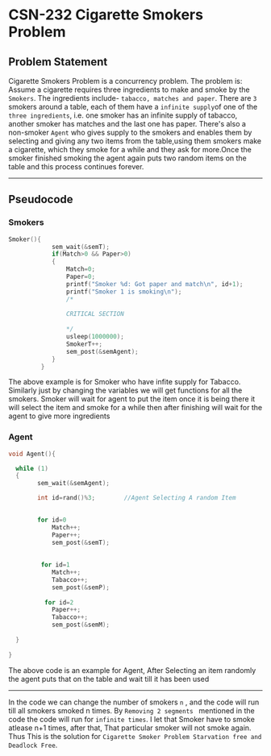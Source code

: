 # CSN-232 Cigarette Smokers Problem 

## Problem Statement

Cigarette Smokers Problem is a concurrency problem.
The problem is:
Assume a cigarette requires three ingredients to make and smoke by the `Smokers`. The ingredients include- `tabacco, matches and paper`.
There are `3 `smokers around a table, each of them have a `infinite supply`of one of the `three ingredients`, i.e. one smoker has an infinite supply of tabacco, another smoker has matches and the last one has paper. 
There's also a non-smoker `Agent` who gives supply to the smokers and enables them by selecting and giving any two items from the table,using them smokers make a cigarette, which they smoke for a while and they ask for more.Once the smoker finished smoking the agent again puts two random items on the table and this process continues forever.


 - - - -
 
## Pseudocode

### Smokers 

```c
Smoker(){   
            sem_wait(&semT);
            if(Match>0 && Paper>0)        
            {
                Match=0; 
                Paper=0;
                printf("Smoker %d: Got paper and match\n", id+1);
                printf("Smoker 1 is smoking\n");
                /* 
            
                CRITICAL SECTION
            
                */
                usleep(1000000);
                SmokerT++;
                sem_post(&semAgent);
            }
         } 


```

The above example is for Smoker who have infite supply for Tabacco.
Similarly just by changing the variables we will get functions for all the smokers.
Smoker will wait for agent to put the item once it is being there it will select the item and smoke for a while then after finishing will wait for the agent to give more ingredients


### Agent

```c
void Agent(){

  while (1)
  {
        sem_wait(&semAgent);

        int id=rand()%3;        //Agent Selecting A random Item

            
        for id=0
            Match++;
            Paper++;
            sem_post(&semT);
            
            
         for id=1
            Match++;
            Tabacco++;
            sem_post(&semP);
          
          for id=2
            Paper++;
            Tabacco++;
            sem_post(&semM);
      
  }
       
}


```

The above code is an example for Agent, After Selecting an item randomly the agent puts that on the table and wait till it has been used

 - - - -
 
 
In the code we can change the number of smokers `n` , and the code will run till all smokers smoked n times. By `Removing 2 segments ` mentioned in the code the code will run for `infinite times`.
I let that Smoker have to smoke atlease n+1 times, after that, That particular smoker will not smoke again. 
Thus This is the solution for `Cigarette Smoker Problem Starvation free and Deadlock Free`.
